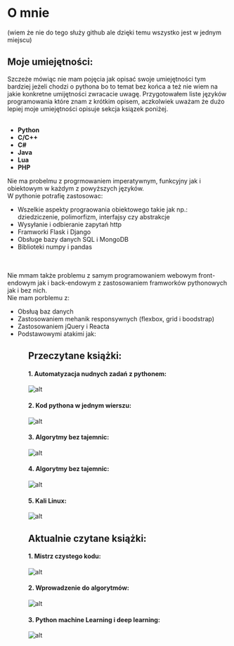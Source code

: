 # O mnie
(wiem że nie do tego służy github ale dzięki temu wszystko jest w jednym miejscu)

<h2> Moje umiejętności: </h2>
Szczeże mówiąc nie mam pojęcia jak opisać swoje umiejętności tym bardziej jeżeli chodzi o pythona bo to temat bez końca a też nie wiem na jakie konkretne umijętności zwracacie uwagę. Przygotowałem liste języków programowania które znam z krótkim opisem, aczkolwiek uważam że dużo lepiej moje umiejętności opisuje sekcja ksiązek poniżej.
<br>
<br>
<ul>
  <li><b>Python</b></li>
  <li><b>C/C++</b></li>
  <li><b>C#</b></li>
  <li><b>Java</b></li>
  <li><b>Lua</b></li>
  <li><b>PHP</b></li>
</ul>

Nie ma probelmu z progrmowaniem imperatywnym, funkcyjny jak i obiektowym w każdym z powyższych języków.
<br>
W pythonie potrafię zastosowac:
<ul>
<li>Wszelkie aspekty prograowania obiektowego takie jak np.: dziedziczenie, polimorfizm, interfajsy czy abstrakcje</li>
<li>Wysyłanie i odbieranie zapytań http</li>
<li>Framworki Flask i Django</li>
<li>Obsługe bazy danych SQL i MongoDB</li>
<li>Biblioteki numpy i pandas</li>
</ul>

<br><br>
Nie mmam także problemu z samym programowaniem webowym front-endowym jak i back-endowym z zastosowaniem framworków pythonowych jak i bez nich.
<br>
Nie mam porblemu z:
<ul>
<li>Obsłuą baz danych</li>
<li>Zastosowaniem mehanik responsywnych (flexbox, grid i boodstrap)
<li>Zastosowaniem jQuery i Reacta</li>
<li>Podstawowymi atakimi jak: </li>
<ul>

<h2>Przeczytane książki: </h2>

<h4>1. Automatyzacja nudnych zadań z pythonem:</h4>

![alt](https://github.com/Stanislaw-Wegrzyn/O-mnie/blob/main/img/automatyzacjazpy.jpg?raw=true)

<h4>2. Kod pythona w jednym wierszu: </h4>

![alt](https://github.com/Stanislaw-Wegrzyn/O-mnie/blob/main/img/kodpyw1wierszu.jpg?raw=true)

<h4>3. Algorytmy bez tajemnic: </h4>

![alt](https://github.com/Stanislaw-Wegrzyn/O-mnie/blob/main/img/40algo.jpg?raw=true)

<h4>4. Algorytmy bez tajemnic: </h4>

![alt](https://github.com/Stanislaw-Wegrzyn/O-mnie/blob/main/img/algbeztaj.jpg?raw=true)

<h4>5. Kali Linux: </h4>

![alt](https://github.com/Stanislaw-Wegrzyn/O-mnie/blob/main/img/kalilinux.jpg?raw=true)


<h2>Aktualnie czytane książki: </h2>

<h4>1. Mistrz czystego kodu: </h4>

![alt](https://github.com/Stanislaw-Wegrzyn/O-mnie/blob/main/img/czystykod.jpg?raw=true)

<h4>2. Wprowadzenie do algorytmów: </h4>

![alt](https://github.com/Stanislaw-Wegrzyn/O-mnie/blob/main/img/wprowadzeniealgo.jpg?raw=true)

<h4>3. Python machine Learning i deep learning: </h4>

![alt](https://github.com/Stanislaw-Wegrzyn/O-mnie/blob/main/img/pymachinelearning.jpg?raw=true)
